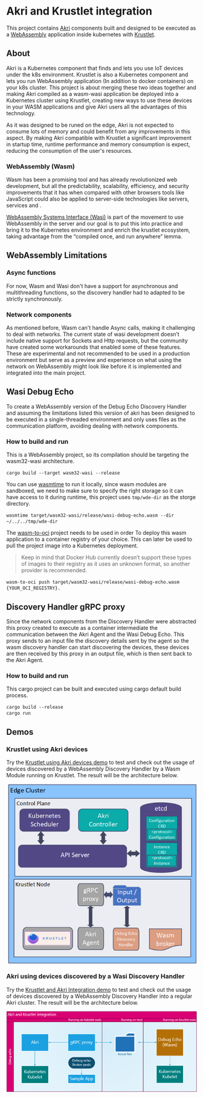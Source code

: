 # Akri and Krustlet integration
This project contains [Akri](https://github.com/deislabs/akri) components built and designed to be executed as a [WebAssembly](https://webassembly.org/) application inside kubernetes with [Krustlet](https://github.com/deislabs/krustlet).

## About

Akri is a Kubernetes component that finds and lets you use IoT devices under the k8s environment. Krustlet is also a Kubernetes component and lets you run WebAssembly application (In addition to docker containers) on your k8s cluster. This project is about merging these two ideas together and making Akri compiled as a wasm-wasi application be deployed into a Kubernetes cluster using Krustlet, creating new ways to use these devices in your WASM applications and give Akri users all the advantages of this technology.

As it was designed to be runed on the edge, Akri is not expected to consume lots of memory and could benefit from any improvements in this aspect. By making Akri compatible with Krustlet a significant improvement in startup time, runtime performance and memory consumption is expect, reducing the consumption of the user's resources.

### WebAssembly (Wasm)

Wasm has been a promising tool and has already revolutionized web development, but all the predictability, scalability, efficiency, and security improvements that it has when compared with other browsers tools like JavaScript could also be applied to server-side technologies like servers, services and . 

[WebAssembly Systems Interface (Wasi)](https://wasi.dev/) is part of the movement to use WebAssembly in the server and our goal is to put this into practice and bring it to the Kubernetes environment and enrich the krustlet ecosystem, taking advantage from the “compiled once, and run anywhere” lemma.

## WebAssembly Limitations

### Async functions

For now, Wasm and Wasi don't have a support for asynchronous and multithreading functions, so the discovery handler had to adapted to be strictly synchronously.

### Network components

As mentioned before, Wasm can't handle Async calls, making it challenging to deal with networks. The current state of wasi development doesn’t include native support for Sockets and Http requests, but the community have created some workarounds that enabled some of these features. These are experimental and not recommended to be used in a production environment but serve as a preview and experience on what using the network on WebAssembly might look like before it is implemented and integrated into the main project.

## Wasi Debug Echo
To create a WebAssembly version of the Debug Echo Discovery Handler and assuming the limitations listed this version of akri has been designed to be executed in a single-threaded environment and only uses files as the communication platform, avoiding dealing with network components.

### How to build and run

This is a WebAssembly project, so its compilation should be targeting the wasm32-wasi architecture.

```
cargo build --target wasm32-wasi --release
```

You can use [wasmtime](https://wasmtime.dev/) to run it locally, since wasm modules are sandboxed, we need to make sure to specify the right storage so it can have access to it during runtime, this project uses `tmp/wde-dir` as the storge directory.

```
wasmtime target/wasm32-wasi/release/wasi-debug-echo.wasm --dir ~/../../tmp/wde-dir 
```

The [wasm-to-oci](https://github.com/engineerd/wasm-to-oci) project needs to be used in order To deploy this wasm application to a container registry of your choice. This can later be used to pull the project image into a Kubernetes deployment.
> Keep in mind that Docker Hub currently doesn’t support these types of images to their registry as it uses an unknown format, so another provider is recommended.

```
wasm-to-oci push target/wasm32-wasi/release/wasi-debug-echo.wasm  {YOUR_OCI_REGISTRY}.
```

## Discovery Handler gRPC proxy
Since the network components from the Discovery Handler were abstracted this proxy created to execute as a container intermediate the communication between the Akri Agent and the Wasi Debug Echo. This proxy sends to an input file the discovery details sent by the agent so the wasm discovery handler can start discovering the devices, these devices are then received by this proxy in an output file, which is then sent back to the Akri Agent.

### How to build and run

This cargo project can be built and executed using cargo default build process.

```
cargo build --release
cargo run
```

## Demos

### Krustlet using Akri devices
Try the [Krustlet using Akri devices demo](./demo-kubelet.md) to test and check out the usage of devices discovered by a WebAssembly Discovery Handler by a Wasm Module running on Krustlet. The result will be the architecture below.

<img src="./KrustletUsingAkriDevicesDesign.png" alt="Krustlet integration architecture" style="padding-bottom: 10px padding-top: 10px;
margin-right: auto; display: block; margin-left: auto;"/>

### Akri using devices discovered by a Wasi Discovery Handler
Try the [Krustlet and Akri Integration demo](./demo-kubelet.md) to test and check out the usage of devices discovered by a WebAssembly Discovery Handler into a regular Akri cluster. The result will be the architecture below.

<img src="./AkriUsingKrustletDevicesDesign.png" alt="Krustlet integration architecture" style="padding-bottom: 10px padding-top: 10px;
margin-right: auto; display: block; margin-left: auto;"/>
